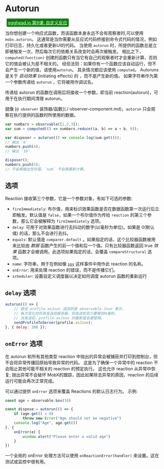 # Autorun

<a style="color: white; background:green;padding:5px;margin:5px;border-radius:2px" href="https://egghead.io/lessons/react-write-custom-mobx-reactions-with-when-and-autorun">egghead.io 第9课: 自定义反应</a>

当你想创建一个响应式函数，而该函数本身永远不会有观察者时,可以使用 `mobx.autorun`。
这通常是当你需要从反应式代码桥接到命令式代码的情况，例如打印日志、持久化或者更新UI的代码。
当使用 `autorun` 时，所提供的函数总是立即被触发一次，然后每次它的依赖关系改变时会再次被触发。
相比之下，`computed(function)` 创建的函数只有当它有自己的观察者时才会重新计算，否则它的值会被认为是不相关的。
经验法则：如果你有一个函数应该自动运行，但不会产生一个新的值，请使用`autorun`。
其余情况都应该使用 `computed`。 Autoruns 是关于 _启动效果_ (initiating effects) 的 ，而不是产生新的值。
如果字符串作为第一个参数传递给 `autorun` ，它将被用作调试名。

传递给 autorun 的函数在调用后将接收一个参数，即当前 reaction(autorun)，可用于在执行期间清理 autorun。

就像 [`@ observer` 装饰器/函数](./ observer-component.md)，`autorun` 只会观察在执行提供的函数时所使用的数据。

```javascript
var numbers = observable([1,2,3]);
var sum = computed(() => numbers.reduce((a, b) => a + b, 0));

var disposer = autorun(() => console.log(sum.get()));
// 输出 '6'
numbers.push(4);
// 输出 '10'

disposer();
numbers.push(5);
// 不会再输出任何值。`sum` 不会再重新计算。
```

## 选项

Reaction 接收第三个参数，它是一个参数对象，有如下可选的参数:

* `fireImmediately`: 布尔值，用来标识效果函数是否在数据函数第一次运行后立即触发。默认值是 `false`，如果一个布尔值作为传给 `reaction` 的第三个参数，那么它会被解释为 `fireImmediately` 选项。
* `delay`: 可用于对效果函数进行去抖动的数字(以毫秒为单位)。如果是 0(默认值) 的话，那么不会进行去抖。
* `equals`: 默认值是 `comparer.default` 。如果指定的话，这个比较器函数被用来比较由 *数据* 函数产生的前一个值和后一个值。只有比较器函数返回 true *效果* 函数才会被调用。此选项如果指定的话，会覆盖 `compareStructural` 选项。
* `name`: 字符串，用于在例如像 [`spy`](spy.md) 这样事件中用作此 reaction 的名称。
* `onError`: 用来处理 reaction 的错误，而不是传播它们。
* `scheduler`: 设置自定义调度器以决定如何调度 autorun 函数的重新运行

## `delay` 选项

```javascript
autorun(() => {
    // 假设 profile.asJson 返回的是 observable Json 表示，
    // 每次变化时将其发送给服务器，但发送前至少要等300毫秒。
    // 当发送后，profile.asJson 的最新值会被使用。
	sendProfileToServer(profile.asJson);
}, { delay: 300 });
```

## `onError` 选项

在 autorun 和所有其他类型 reaction 中抛出的异常会被捕获并打印到控制台，但不会将异常传播回原始导致异常的代码。
这是为了确保一个异常中的 reaction 不会阻止其他可能不相关的 reaction 的预定执行。
这也允许 reaction 从异常中恢复; 抛出异常不会破坏 MobX的跟踪，因此如果除去异常的原因，reaction 的后续运行可能会再次正常完成。

可以通过提供 `onError` 选项来覆盖 Reactions 的默认日志行为。
示例:

```javascript
const age = observable.box(10)

const dispose = autorun(() => {
    if (age.get() < 0)
        throw new Error("Age should not be negative")
    console.log("Age", age.get())
}, {
    onError(e) {
        window.alert("Please enter a valid age")
    }
})
```

一个全局的 onError 处理方法可以使用 `onReactionError(handler)` 来设置。这在测试或监控中很有用。
